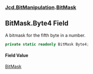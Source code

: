 ### [Jcd.BitManipulation](Jcd.BitManipulation.md 'Jcd.BitManipulation').[BitMask](Jcd.BitManipulation.BitMask.md 'Jcd.BitManipulation.BitMask')

## BitMask.Byte4 Field

A bitmask for the fifth byte in a number.

```csharp
private static readonly BitMask Byte4;
```

#### Field Value

[BitMask](Jcd.BitManipulation.BitMask.md 'Jcd.BitManipulation.BitMask')